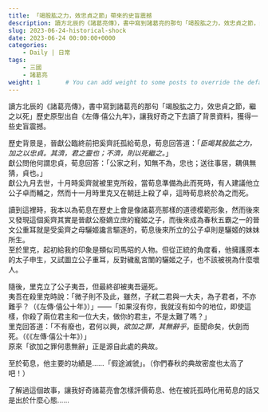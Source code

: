 ```yaml
---
title: 「竭股肱之力，效忠貞之節」帶來的史盲震撼
description: 讀方北辰的《諸葛亮傳》，書中寫到諸葛亮的那句「竭股肱之力，效忠貞之節，繼之以死」歷史原型出自《左傳·僖公九年》，讓我好奇之下去讀了背景資料。
slug: 2023-06-24-historical-shock
date: 2023-06-24 00:00:00+0000
categories:
    - Daily | 日常
tags:
    - 三國
    - 諸葛亮
weight: 1       # You can add weight to some posts to override the default sorting (date descending)
---
```

讀方北辰的《諸葛亮傳》，書中寫到諸葛亮的那句「竭股肱之力，效忠貞之節，繼之以死」歷史原型出自《左傳·僖公九年》，讓我好奇之下去讀了背景資料，獲得一些史盲震撼。

歷史背景是，晉獻公臨終前把奚齊託孤給荀息，荀息回答道：「*臣竭其股肱之力，加之以忠貞。其濟，君之靈也；不濟，則以死繼之。*」  
獻公問他何謂忠貞，荀息回答：「公家之利，知無不為，忠也；送往事居，耦俱無猜，貞也。」  
獻公九月去世，十月時奚齊就被里克所殺，當荀息準備為此而死時，有人建議他立公子卓而輔之，然而十一月時里克又在朝廷上殺了卓，這時荀息終於為之而死。

讀到這裡時，我本以為荀息在歷史上會是像諸葛亮那樣的道德模範形象，然而後來又發現這個奚齊其實是晉獻公廢嫡立庶的寵姬之子，而後來成為春秋五霸之一的晉文公重耳就是受奚齊之母驪姬讒言驅逐的，荀息後來所立的公子卓則是驪姬的妹妹所生。    
至於里克，起初給我的印象是類似司馬昭的人物。但從正統的角度看，他擁護原本的太子申生，又試圖立公子重耳，反對穢亂宮闈的驪姬之子，也不該被視為什麼壞人。

隨後，里克立了公子夷吾，但最終卻被夷吾逼死。  
夷吾在殺里克時說：「微子則不及此，雖然，子弒二君與一大夫，為子君者，不亦難乎？（《左傳·僖公十年》）」——「如果沒有你，我就沒有如今的地位，即使這樣，你殺了兩位君主和一位大夫，做你的君主，不是太難了嗎？」  
里克回答道：「不有廢也，君何以興，*欲加之罪，其無辭乎*，臣聞命矣，伏劍而死。（《《左傳·僖公十年》）」  
原來「欲加之罪何患無辭」正是源自此處的典故。

至於荀息，他主要的功績是……「假途滅虢」。（你們春秋的典故密度也太高了吧！）

了解過這個故事，讓我好奇諸葛亮會怎樣評價荀息、他在被託孤時化用荀息的話又是出於什麼心態……
